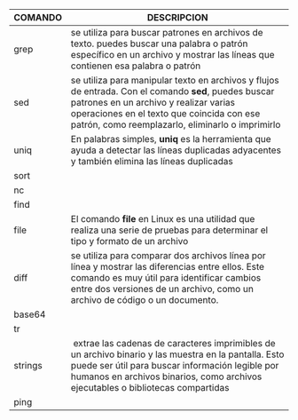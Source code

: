 | COMANDO | DESCRIPCION |
|---------|--------|
|grep|se utiliza para buscar patrones en archivos de texto. puedes buscar una palabra o patrón específico en un archivo y mostrar las líneas que contienen esa palabra o patrón|
|sed|se utiliza para manipular texto en archivos y flujos de entrada. Con el comando **sed**, puedes buscar patrones en un archivo y realizar varias operaciones en el texto que coincida con ese patrón, como reemplazarlo, eliminarlo o imprimirlo
|uniq|En palabras simples, **uniq** es la herramienta que ayuda a detectar las líneas duplicadas adyacentes y también elimina las líneas duplicadas
|sort|
|nc|
|find|
|file|El comando **file** en Linux es una utilidad que realiza una serie de pruebas para determinar el tipo y formato de un archivo
|diff|se utiliza para comparar dos archivos línea por línea y mostrar las diferencias entre ellos. Este comando es muy útil para identificar cambios entre dos versiones de un archivo, como un archivo de código o un documento.
|base64|
|tr|
|strings| extrae las cadenas de caracteres imprimibles de un archivo binario y las muestra en la pantalla. Esto puede ser útil para buscar información legible por humanos en archivos binarios, como archivos ejecutables o bibliotecas compartidas
|ping|


